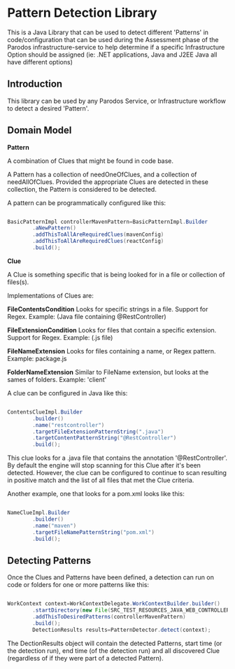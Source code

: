 # Pattern Detection Library

This is a Java Library that can be used to detect different 'Patterns' in code/configuration that can be used during the
Assessment phase of the Parodos infrastructure-service to help determine if a specific Infrastructure Option should be
assigned (ie: .NET applications, Java and J2EE Java all have different options)

## Introduction

This library can be used by any Parodos Service, or Infrastructure workflow to detect a desired 'Pattern'.

## Domain Model

**Pattern**

A combination of Clues that might be found in code base.

A Pattern has a collection of needOneOfClues, and a collection of needAllOfClues. Provided the appropriate Clues are
detected in these collection, the Pattern is considered to be detected.

A pattern can be programmatically configured like this:

```java

BasicPatternImpl controllerMavenPattern=BasicPatternImpl.Builder
        .aNewPattern()
        .addThisToAllAreRequiredClues(mavenConfig)
        .addThisToAllAreRequiredClues(reactConfig)
        .build();
```

**Clue**

A Clue is something specific that is being looked for in a file or collection of files(s).

Implementations of Clues are:

**FileContentsCondition** Looks for specific strings in a file. Support for Regex. Example: (Java file containing
@RestController)

**FileExtensionCondition** Looks for files that contain a specific extension. Support for Regex. Example: (.js file)

**FileNameExtension** Looks for files containing a name, or Regex pattern. Example: package.js

**FolderNameExtension** Similar to FileName extension, but looks at the sames of folders. Example: 'client'

A clue can be configured in Java like this:

```java

ContentsClueImpl.Builder
        .builder()
        .name("restcontroller")
        .targetFileExtensionPatternString(".java")
        .targetContentPatternString("@RestController")
        .build();

```

This clue looks for a .java file that contains the annotation '@RestController'. By default the engine will stop
scanning for this Clue after it's been detected. However, the clue can be configured to continue to scan resulting in
positive match and the list of all files that met the Clue criteria.

Another example, one that looks for a pom.xml looks like this:

```java

NameClueImpl.Builder
        .builder()
        .name("maven")
        .targetFileNamePatternString("pom.xml")
        .build();
```

## Detecting Patterns

Once the Clues and Patterns have been defined, a detection can run on code or folders for one or more patterns like
this:

```java

WorkContext context=WorkContextDelegate.WorkContextBuilder.builder()
        .startDirectory(new File(SRC_TEST_RESOURCES_JAVA_WEB_CONTROLLER_CLUE).getAbsolutePath())
        .addThisToDesiredPatterns(controllerMavenPattern)
        .build();
        DetectionResults results=PatternDetector.detect(context);

```

The DectionResults object will contain the detected Patterns, start time (or the detection run), end time (of the
detection run) and all discovered Clue (regardless of if they were part of a detected Pattern).

